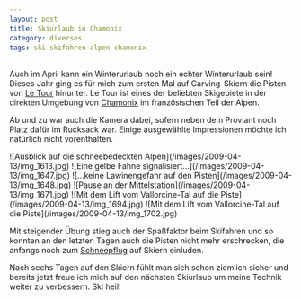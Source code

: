 ```yaml
---
layout: post
title: Skiurlaub in Chamonix
category: diverses
tags: ski skifahren alpen chamonix
---
```


Auch im April kann ein Winterurlaub noch ein echter Winterurlaub sein! Dieses Jahr ging es für mich zum ersten Mal auf Carving-Skiern die Pisten von [Le Tour] hinunter. Le Tour ist eines der beliebten Skigebiete in der direkten Umgebung von [Chamonix](http://www.chamonix.com/) im französischen Teil der Alpen.

Ab und zu war auch die Kamera dabei, sofern neben dem Proviant noch Platz dafür im Rucksack war. Einige ausgewählte Impressionen möchte ich natürlich nicht vorenthalten.

<div class="gallery" markdown="1">
![Ausblick auf die schneebedeckten Alpen](/images/2009-04-13/img_1613.jpg)
![Eine gelbe Fahne signalisiert...](/images/2009-04-13/img_1647.jpg)
![...keine Lawinengefahr auf den Pisten](/images/2009-04-13/img_1648.jpg)
![Pause an der Mittelstation](/images/2009-04-13/img_1671.jpg)
![Mit dem Lift vom Vallorcine-Tal auf die Piste](/images/2009-04-13/img_1694.jpg)
![Mit dem Lift vom Vallorcine-Tal auf die Piste](/images/2009-04-13/img_1702.jpg)
</div>

Mit steigender Übung stieg auch der Spaßfaktor beim Skifahren und so konnten an den letzten Tagen auch die Pisten nicht mehr erschrecken, die anfangs noch zum [Schneepflug](http://de.wikipedia.org/wiki/Schneepflug) auf Skiern einluden.

Nach sechs Tagen auf den Skiern fühlt man sich schon ziemlich sicher und bereits jetzt freue ich mich auf den nächsten Skiurlaub um meine Technik weiter zu verbessern. Ski heil!

[Le Tour]: http://de.wikipedia.org/wiki/Le_Tour_(Chamonix)
